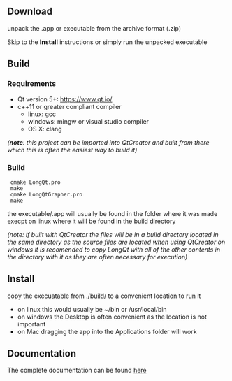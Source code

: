 ## Download

unpack the .app or executable from the archive format (.zip)

Skip to the **Install** instructions or simply run the unpacked executable

## Build

### Requirements
- Qt version 5+:  https://www.qt.io/
- c++11 or greater compliant compiler
 	- linux:      gcc
  - windows:    mingw or visual studio compiler
  - OS X:       clang

*(__note__: this project can be imported into QtCreator and built from there which 
this is often the easiest way to build it)*

### Build
```
 qmake LongQt.pro
 make
 qmake LongQtGrapher.pro
 make
```
the executable/.app will usually be found in the folder where it was made
execpt on linux where it will be found in the build directory

*(note: if built with QtCreator the files will be in a build directory located
in the same directory as the source files are located
when using QtCreator on windows it is recomended to copy LongQt with all of
the other contents in the directory with it as they are often necessary for 
execution)*

## Install
copy the execuatable from ./build/ to a convenient location to run it
- on linux this would usually be ~/bin or /usr/local/bin
- on windows the Desktop is often convenient as the location is not important
- on Mac dragging the app into the Applications folder will work

## Documentation
The complete documentation can be found [here](http://longqt.readthedocs.io)

